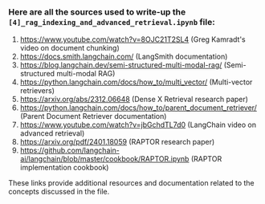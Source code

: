 ### Here are all the sources used to write-up the `[4]_rag_indexing_and_advanced_retrieval.ipynb` file:

1. https://www.youtube.com/watch?v=8OJC21T2SL4 (Greg Kamradt's video on document chunking)
2. https://docs.smith.langchain.com/ (LangSmith documentation)
3. https://blog.langchain.dev/semi-structured-multi-modal-rag/ (Semi-structured multi-modal RAG)
4. https://python.langchain.com/docs/how_to/multi_vector/ (Multi-vector retrievers)
5. https://arxiv.org/abs/2312.06648 (Dense X Retrieval research paper)
6. https://python.langchain.com/docs/how_to/parent_document_retriever/ (Parent Document Retriever documentation)
7. https://www.youtube.com/watch?v=jbGchdTL7d0 (LangChain video on advanced retrieval)
8. https://arxiv.org/pdf/2401.18059 (RAPTOR research paper)
9. https://github.com/langchain-ai/langchain/blob/master/cookbook/RAPTOR.ipynb (RAPTOR implementation cookbook)

These links provide additional resources and documentation related to the concepts discussed in the file.